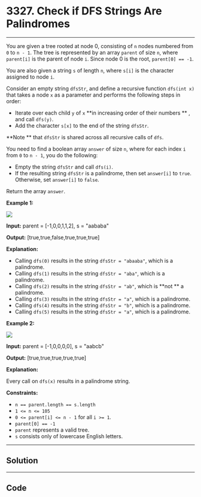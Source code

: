 # 3327. Check if DFS Strings Are Palindromes

---

You are given a tree rooted at node 0, consisting of `n` nodes numbered from `0` to `n - 1`. The tree is represented by an array `parent` of size `n`, where `parent[i]` is the parent of node `i`. Since node 0 is the root, `parent[0] == -1`.

You are also given a string `s` of length `n`, where `s[i]` is the character assigned to node `i`.

Consider an empty string `dfsStr`, and define a recursive function `dfs(int x)` that takes a node `x` as a parameter and performs the following steps in order:

  * Iterate over each child `y` of `x` **in increasing order of their numbers ** , and call `dfs(y)`.
  * Add the character `s[x]` to the end of the string `dfsStr`.



**Note ** that `dfsStr` is shared across all recursive calls of `dfs`.

You need to find a boolean array `answer` of size `n`, where for each index `i` from `0` to `n - 1`, you do the following:

  * Empty the string `dfsStr` and call `dfs(i)`.
  * If the resulting string `dfsStr` is a palindrome, then set `answer[i]` to `true`. Otherwise, set `answer[i]` to `false`.



Return the array `answer`.

 

**Example 1:**

![](https://assets.leetcode.com/uploads/2024/09/01/tree1drawio.png)

**Input:** parent = [-1,0,0,1,1,2], s = "aababa"

**Output:** [true,true,false,true,true,true]

**Explanation:**

  * Calling `dfs(0)` results in the string `dfsStr = "abaaba"`, which is a palindrome.
  * Calling `dfs(1)` results in the string `dfsStr = "aba"`, which is a palindrome.
  * Calling `dfs(2)` results in the string `dfsStr = "ab"`, which is **not ** a palindrome.
  * Calling `dfs(3)` results in the string `dfsStr = "a"`, which is a palindrome.
  * Calling `dfs(4)` results in the string `dfsStr = "b"`, which is a palindrome.
  * Calling `dfs(5)` results in the string `dfsStr = "a"`, which is a palindrome.



**Example 2:**

![](https://assets.leetcode.com/uploads/2024/09/01/tree2drawio-1.png)

**Input:** parent = [-1,0,0,0,0], s = "aabcb"

**Output:** [true,true,true,true,true]

**Explanation:**

Every call on `dfs(x)` results in a palindrome string.

 

**Constraints:**

  * `n == parent.length == s.length`
  * `1 <= n <= 105`
  * `0 <= parent[i] <= n - 1` for all `i >= 1`.
  * `parent[0] == -1`
  * `parent` represents a valid tree.
  * `s` consists only of lowercase English letters.

---

## Solution



---

## Code
```python


```